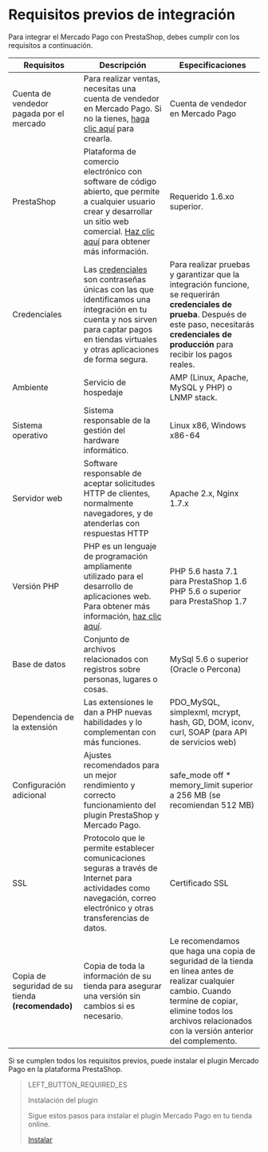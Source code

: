 # Requisitos previos de integración
 
Para integrar el Mercado Pago con PrestaShop, debes cumplir con los requisitos a continuación.
 
| Requisitos | Descripción | Especificaciones |
| --- | --- | --- |
| Cuenta de vendedor pagada por el mercado | Para realizar ventas, necesitas una cuenta de vendedor en Mercado Pago. Si no la tienes, [haga clic aquí](https://www.mercadopago[FAKER][URL][DOMAIN]/hub/registration/landing) para crearla. | Cuenta de vendedor en Mercado Pago |
| PrestaShop | Plataforma de comercio electrónico con software de código abierto, que permite a cualquier usuario crear y desarrollar un sitio web comercial. [Haz clic aquí](https://www.prestashop.com/pt/) para obtener más información. | Requerido 1.6.xo superior. |
| Credenciales | Las [credenciales](https://www.mercadopago[FAKER][URL][DOMAIN]/developers/es/guides/resources/credentials) son contraseñas únicas con las que identificamos una integración en tu cuenta y nos sirven para captar pagos en tiendas virtuales y otras aplicaciones de forma segura. | Para realizar pruebas y garantizar que la integración funcione, se requerirán **credenciales de prueba**. Después de este paso, necesitarás **credenciales de producción** para recibir los pagos reales. |
| Ambiente | Servicio de hospedaje | AMP (Linux, Apache, MySQL y PHP) o LNMP stack. |
| Sistema operativo | Sistema responsable de la gestión del hardware informático. | Linux x86, Windows x86-64 |
| Servidor web | Software responsable de aceptar solicitudes HTTP de clientes, normalmente navegadores, y de atenderlas con respuestas HTTP | Apache 2.x, Nginx 1.7.x |
| Versión PHP | PHP es un lenguaje de programación ampliamente utilizado para el desarrollo de aplicaciones web. Para obtener más información, [haz clic aquí](https://www.php.net/). | PHP 5.6 hasta 7.1 para PrestaShop 1.6 <br> PHP 5.6 o superior para PrestaShop 1.7 |
| Base de datos | Conjunto de archivos relacionados con registros sobre personas, lugares o cosas. | MySql 5.6 o superior (Oracle o Percona) |
| Dependencia de la extensión | Las extensiones le dan a PHP nuevas habilidades y lo complementan con más funciones. | PDO_MySQL, simplexml, mcrypt, hash, GD, DOM, iconv, curl, SOAP (para API de servicios web) |
| Configuración adicional | Ajustes recomendados para un mejor rendimiento y correcto funcionamiento del plugin PrestaShop y Mercado Pago. | safe_mode off * memory_limit superior a 256 MB (se recomiendan 512 MB) |
| SSL | Protocolo que le permite establecer comunicaciones seguras a través de Internet para actividades como navegación, correo electrónico y otras transferencias de datos. | Certificado SSL |
| Copia de seguridad de su tienda **(recomendado)** | Copia de toda la información de su tienda para asegurar una versión sin cambios si es necesario. | Le recomendamos que haga una copia de seguridad de la tienda en línea antes de realizar cualquier cambio. Cuando termine de copiar, elimine todos los archivos relacionados con la versión anterior del complemento. |
 
Si se cumplen todos los requisitos previos, puede instalar el plugin Mercado Pago en la plataforma PrestaShop.
 
> LEFT_BUTTON_REQUIRED_ES
>
> Instalación del plugin
>
> Sigue estos pasos para instalar el plugin Mercado Pago en tu tienda online.
>
> [Instalar](https://www.mercadopago[FAKER][URL][DOMAIN]/developers/es/guides/plugins/prestashop/instalation)